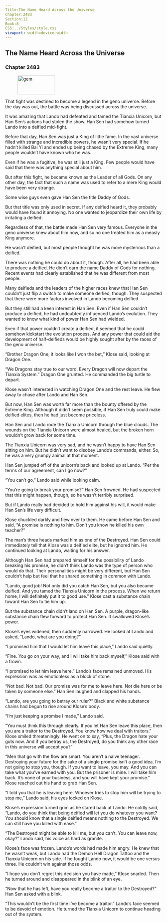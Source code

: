 ```yaml
---
Title:The Name Heard Across the Universe 
Chapter:2483 
Section:12 
Book:8 
CSS:../Styles/style.css 
viewport: width=device-width
---
```

  
## The Name Heard Across the Universe
### Chapter 2483
  
<figure>
	<img src="../Images/gem.gif" alt="gem" id="gem" width="120" height="60" />
</figure>
  

  
That fight was destined to become a legend in the geno universe. Before the day was out, the battle was being discussed across the universe.

It was amazing that Lando had defeated and tamed the Tianxia Unicorn, but Han Sen’s actions had stolen the show. Han Sen had somehow turned Lando into a deified mid-fight.

Before that day, Han Sen was just a King of little fame. In the vast universe filled with strange and incredible powers, he wasn’t very special. If he hadn’t killed Bai Yi and ended up being chased by the Extreme King, many people wouldn’t have known who he was.

Even if he was a fugitive, he was still just a King. Few people would have said that there was anything special about him.

But after this fight, he became known as the Leader of all Gods. On any other day, the fact that such a name was used to refer to a mere King would have been very strange.

Some wise guys even gave Han Sen the title Daddy of Gods.

But that title was only used in secret. If any deified heard it, they probably would have found it annoying. No one wanted to jeopardize their own life by irritating a deified.

Regardless of that, the battle made Han Sen very famous. Everyone in the geno universe knew about him now, and so no one treated him as a measly King anymore.

He wasn’t deified, but most people thought he was more mysterious than a deified.

There was nothing he could do about it, though. After all, he had been able to produce a deified. He didn’t earn the name Daddy of Gods for nothing. Recent events had clearly established that he was different from most people.

Many deifieds and the leaders of the higher races knew that Han Sen couldn’t just flip a switch to make someone deified, though. They suspected that there were more factors involved in Lando becoming deified.

But they still had a keen interest in Han Sen. Even if Han Sen couldn’t produce a deified, he had undoubtedly influenced Lando’s evolution. They wanted to know what kind of power Han Sen had wielded.

Even if that power couldn’t create a deified, it seemed that he could somehow kickstart the evolution process. And any power that could aid the development of half-deifieds would be highly sought after by the races of the geno universe.

“Brother Dragon One, it looks like I won the bet,” Klose said, looking at Dragon One.

“We Dragons stay true to our word. Every Dragon will now depart the Tianxia System.” Dragon One grunted. He commanded the big turtle to depart.

Klose wasn’t interested in watching Dragon One and the rest leave. He flew away to chase after Lando and Han Sen.

But now, Han Sen was worth far more than the bounty offered by the Extreme King. Although it didn’t seem possible, if Han Sen truly could make deified elites, then he had just become priceless.

Han Sen and Lando rode the Tianxia Unicorn through the blue clouds. The wounds on the Tianxia Unicorn were almost healed, but the broken horn wouldn’t grow back for some time.

The Tianxia Unicorn was very sad, and he wasn’t happy to have Han Sen sitting on him. But he didn’t want to disobey Lando’s commands, either. So, he was a very grumpy animal at that moment.

Han Sen jumped off of the unicorn’s back and looked up at Lando. “Per the terms of our agreement, can I go now?”

“You can’t go,” Lando said while looking calm.

“You’re going to break your promise?” Han Sen frowned. He had suspected that this might happen, though, so he wasn’t terribly surprised.

But if Lando really had decided to hold him against his will, it would make Han Sen’s life very difficult.

Klose chuckled darkly and flew over to them. He came before Han Sen and said, “A promise is nothing to him. Don’t you know he killed his own teacher?”

The man’s three heads marked him as one of the Destroyed. Han Sen could immediately tell that Klose was a deified elite, but he ignored him. He continued looking at Lando, waiting for his answer.

Although Han Sen had prepared himself for the possibility of Lando breaking his promise, he didn’t think Lando was the type of person who would do that. Their personalities might be very different, but Han Sen couldn’t help but feel that he shared something in common with Lando.

“Lando, good job! Not only did you catch Han Sen, but you also became deified. And you tamed the Tianxia Unicorn in the process. When we return home, I will definitely put it to good use.” Klose cast a substance chain toward Han Sen to tie him up.

But the substance chain didn’t land on Han Sen. A purple, dragon-like substance chain flew forward to protect Han Sen. It swallowed Klose’s power.

Klose’s eyes widened, then suddenly narrowed. He looked at Lando and asked, “Lando, what are you doing?”

“I promised him that I would let him leave this place,” Lando said quietly.

“Fine. You go on your way, and I will take him back myself,” Klose said with a frown.

“I promised to let him leave here.” Lando’s face remained unmoved. His expression was as emotionless as a block of stone.

“Not bad. Not bad. Our promise was for me to leave here. Not die here or be taken by someone else.” Han Sen laughed and clapped his hands.

“Lando, are you going to betray our ruler?” Black and white substance chains had begun to rise around Klose’s body.

“I’m just keeping a promise I made,” Lando said.

“You must think this through clearly. If you let Han Sen leave this place, then you are a traitor to the Destroyed. You know how we deal with traitors.” Klose smiled threateningly. He went on to say, “Plus, the Dragon hate your guts now. And if you betray us, the Destroyed, do you think any other race in this universe will accept you?”

“Men that go with the flow are smart. You aren’t a naive teenager. Destroying your future for the sake of a single promise isn’t a good idea. I’m not going to stop you, though. If you want to leave, you may. And you can take what you’ve earned with you. But the prisoner is mine. I will take him back. It’s none of your business, and you will have kept your promise.” Klose reached out his hand to grab Han Sen.

“I told you that he is leaving here. Whoever tries to stop him will be trying to stop me,” Lando said, his eyes locked on Klose.

Klose’s expression turned grim as he stared back at Lando. He coldly said, “Lando, do you think that being deified will let you do whatever you want? You should know that a single deified means nothing to the Destroyed. We can still have you killed with ease.”

“The Destroyed might be able to kill me, but you can’t. You can leave now, okay?” Lando said, his voice as hard as granite.

Klose’s face was frozen. Lando’s words had made him angry. He knew that he wasn’t weak, but Lando had the Demon Hell Dragon Tattoo and the Tianxia Unicorn on his side. If he fought Lando now, it would be one versus three. He couldn’t win against those odds.

“I hope you don’t regret this decision you have made,” Klose snarled. Then he turned around and disappeared in the blink of an eye.

“Now that he has left, have you really become a traitor to the Destroyed?” Han Sen asked with a blink.

“This wouldn’t be the first time I’ve become a traitor.” Lando’s face seemed to be devoid of emotion. He turned the Tianxia Unicorn to continue heading out of the system.